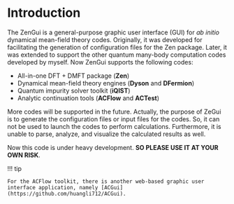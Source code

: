 # Introduction

The ZenGui is a general-purpose graphic user interface (GUI) for *ab initio* dynamical mean-field theory codes. Originally, it was developed for facilitating the generation of configuration files for the Zen package. Later, it was extended to support the other quantum many-body computation codes developed by myself. Now ZenGui supports the following codes:

* All-in-one DFT + DMFT package (**Zen**)
* Dynamical mean-field theory engines (**Dyson** and **DFermion**)
* Quantum impurity solver toolkit (**iQIST**)
* Analytic continuation tools (**ACFlow** and **ACTest**)

More codes will be supported in the future. Actually, the purpose of ZeGui is to generate the configuration files or input files for the codes. So, it can not be used to launch the codes to perform calculations. Furthermore, it is unable to parse, analyze, and visualize the calculated results as well.

Now this code is under heavy development. **SO PLEASE USE IT AT YOUR OWN RISK**.

!!! tip

    For the ACFlow toolkit, there is another web-based graphic user interface application, namely [ACGui](https://github.com/huangli712/ACGui).
